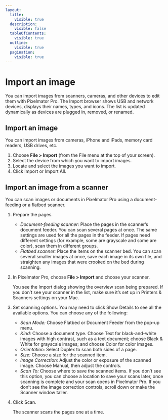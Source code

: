 ```yaml
---
layout:
  title:
    visible: true
  description:
    visible: false
  tableOfContents:
    visible: true
  outline:
    visible: true
  pagination:
    visible: true
---
```


# Import an image

You can import images from scanners, cameras, and other devices to edit them with Pixelmator Pro. The Import browser shows USB and network devices, displays their names, types, and icons. The list is updated dynamically as devices are plugged in, removed, or renamed.

## Import an image

You can import images from cameras, iPhone and iPads, memory card readers, USB drives, etc.

1. Choose **File > Import** (from the File menu at the top of your screen).
2. Select the device from which you want to import images.
3. Locate and select the images you want to import.
4. Click Import or Import All.

## Import an image from a scanner

You can scan images or documents in Pixelmator Pro using a document-feeding or a flatbed scanner.

1. Prepare the pages.
   * _Document-feeding scanner:_ Place the pages in the scanner’s document feeder. You can scan several pages at once. The same settings are used for all the pages in the feeder. If pages need different settings (for example, some are grayscale and some are color), scan them in different groups.
   * _Flatbed scanner:_ Place the items on the scanner bed. You can scan several smaller images at once, save each image in its own file, and straighten any images that were crooked on the bed during scanning.
2.  In Pixelmator Pro, choose **File > Import** and choose your scanner.

    You see the Import dialog showing the overview scan being prepared. If you don’t see your scanner in the list, make sure it’s set up in Printers & Scanners settings on your Mac.
3. Set scanning options. You may need to click Show Details to see all the available options. You can choose any of the following:
   * _Scan Mode:_ Choose Flatbed or Document Feeder from the pop-up menu.
   * _Kind:_ Choose a document type. Choose Text for black-and-white images with high contrast, such as a text document; choose Black & White for grayscale images; and choose Color for color images.
   * _Orientation:_ Select Duplex to scan both sides of a page.
   * _Size:_ Choose a size for the scanned item.
   * _Image Correction:_ Adjust the color or exposure of the scanned image. Choose Manual, then adjust the controls.
   * _Scan To:_ Choose where to save the scanned items. If you don’t see this option, you can choose a location to save your scans later, once scanning is complete and your scan opens in Pixelmator Pro. If you don’t see the image correction controls, scroll down or make the Scanner window taller.
4.  Click Scan.

    The scanner scans the pages one at a time.
